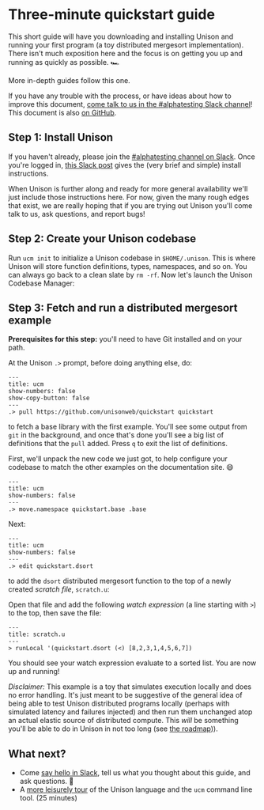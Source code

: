 # Three-minute quickstart guide

This short guide will have you downloading and installing Unison and running your first program (a toy distributed mergesort implementation). There isn't much exposition here and the focus is on getting you up and running as quickly as possible. 🏎

More in-depth guides follow this one.

If you have any trouble with the process, or have ideas about how to improve this document, [come talk to us in the #alphatesting Slack channel][slack]! This document is also [on GitHub][on-github].

[slack]: https://join.slack.com/t/unisonlanguage/shared_invite/enQtNzAyMTQ4ODA0MDM4LWYxZTNkMGUxMDEzNTg3NTMxNjMxOGM2Zjg4ODFjM2RhNGY0OGU2NTMzYmQ1YWIwN2Y0YTc1NjQ1NjgzYzEzOWI
[on-github]: https://github.com/unisonweb/docsite/edit/gh-pages/_includes/quickstart.markdown
[guide]: /docs/tour
[roadmap]: /docs/roadmap

## Step 1: Install Unison

If you haven't already, please join the [#alphatesting channel on Slack][slack]. Once you're logged in, [this Slack post](https://unisonlanguage.slack.com/files/TLL09QC85/FMT7TDDDY?origin_team=TLL09QC85) gives the (very brief and simple) install instructions.

When Unison is further along and ready for more general availability we'll just include those instructions here. For now, given the many rough edges that exist, we are really hoping that if you are trying out Unison you'll come talk to us, ask questions, and report bugs!

## Step 2: Create your Unison codebase

Run `ucm init` to initialize a Unison codebase in `$HOME/.unison`. This is where Unison will store function definitions, types, namespaces, and so on. You can always go back to a clean slate by `rm -rf`. Now let's launch the Unison Codebase Manager:

<script id="asciicast-vz5JHl6po4zmJ0rXb9SCITjB1" src="https://asciinema.org/a/vz5JHl6po4zmJ0rXb9SCITjB1.js" async></script>

## Step 3: Fetch and run a distributed mergesort example

__Prerequisites for this step:__ you'll need to have Git installed and on your path.

At the Unison `.>` prompt, before doing anything else, do:

```
---
title: ucm
show-numbers: false
show-copy-button: false
---
.> pull https://github.com/unisonweb/quickstart quickstart
```

to fetch a base library with the first example. You'll see some output from `git` in the background, and once that's done you'll see a big list of definitions that the `pull` added.  Press `q` to exit the list of definitions.

First, we'll unpack the new code we just got, to help configure your codebase to match the other examples on the documentation site. 😄

```
---
title: ucm
show-numbers: false
---
.> move.namespace quickstart.base .base
```

Next:

```
---
title: ucm
show-numbers: false
---
.> edit quickstart.dsort
```

to add the `dsort` distributed mergesort function to the top of a newly created _scratch file_, `scratch.u`:

<script id="asciicast-o9lfrfetnmUT4ArqdDFMXZkr9" src="https://asciinema.org/a/o9lfrfetnmUT4ArqdDFMXZkr9.js" data-speed="1.4" data-rows="30" data-cols="65" async></script>

Open that file and add the following _watch expression_ (a line starting with `>`) to the top, then save the file:

```unison
---
title: scratch.u
---
> runLocal '(quickstart.dsort (<) [8,2,3,1,4,5,6,7])
```

<script id="asciicast-aTn8qIa3DHaxhspsZJmXodfO7" src="https://asciinema.org/a/aTn8qIa3DHaxhspsZJmXodfO7.js" data-speed="1.4" data-t="1.5" data-autoplay="0" async></script>

You should see your watch expression evaluate to a sorted list. You are now up and running!

_Disclaimer:_ This example is a toy that simulates execution locally and does no error handling. It's just meant to be suggestive of the general idea of being able to test Unison distributed programs locally (perhaps with simulated latency and failures injected) and then run them unchanged atop an actual elastic source of distributed compute. This _will_ be something you'll be able to do in Unison in not too long (see [the roadmap][roadmap])).

## What next?

* Come [say hello in Slack][slack], tell us what you thought about this guide, and ask questions. 👋
* A [more leisurely tour][guide] of the Unison language and the `ucm` command line tool. (25 minutes)
